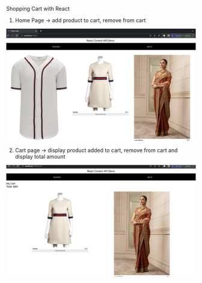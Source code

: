 Shopping Cart with React

1. Home Page -> add product to cart, remove from cart

![](src/HomePage.png)

2. Cart page -> display product added to cart, remove from cart and display total amount

![](src/CartPage.png)

